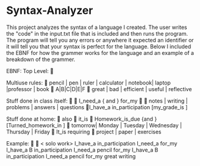 Syntax-Analyzer
===============
This project analyzes the syntax of a language I created. The user writes the "code" in the input.txt file that is
included and then runs the program. The program will tell you any errors or anywhere it expected an identifier
or it will tell you that your syntax is perfect for the language. Below I included the EBNF for how the grammer 
works for the language and an example of a breakdown of the grammer.

EBNF:
Top Level:
<Taking a Class>  <Classwork> <Homework>

Multiuse rules:
<school thing>  pencil | pen | ruler | calculator | notebook| laptop |professor | book
<grade>  A|B|C|D|E|F
<quality>  great | bad | efficient | useful | reflective

Stuff done in class itself:
<Classwork>  <participation grade> <solo work>
<solo work>  I_need_a <school thing> { and <school thing>} for_my <solo respons>
<solo respons>  <quality> <solo class actions>
<solo class actions>  notes | writing | problems | answers | questions
<participation grade> I_have_a <grade> in_participation [my_grade_is <quality>]

Stuff done at home:
<Homework>   <hw properties> also <what hw is>
<hw properties>  <due> it_is <quality>
<due>  Homework_is_due <day> {and <day>} [Turned_homework_in <day>]
<day>  tomorrow| Monday | Tuesday | Wednesday | Thursday | Friday
<what hw is>  It_is <hw type> requiring <school thing>
<hw type>  project | paper | exercises

Example:
<taking a class>  <classwork><homework>
<classwork>  <participation grade> < solo work> 
I_have_a<grade> in_participation I_need_a <school thing> for_my <solo respons>
I_have_a B in_participation I_need_a pencil for_my <quality><solo class actions>
I_have_a B in_participation I_need_a pencil for_my great writing
